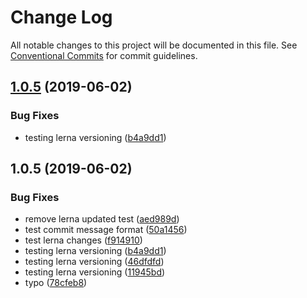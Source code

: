 # Change Log

All notable changes to this project will be documented in this file.
See [Conventional Commits](https://conventionalcommits.org) for commit guidelines.

## [1.0.5](https://github.com/jaccomeijer/gatsby-boilerplate/compare/gatsby-boilerplate@1.0.4...gatsby-boilerplate@1.0.5) (2019-06-02)


### Bug Fixes

* testing lerna versioning ([b4a9dd1](https://github.com/jaccomeijer/gatsby-boilerplate/commit/b4a9dd1))





## 1.0.5 (2019-06-02)


### Bug Fixes

* remove lerna updated test ([aed989d](https://github.com/jaccomeijer/gatsby-boilerplate/commit/aed989d))
* test commit message format ([50a1456](https://github.com/jaccomeijer/gatsby-boilerplate/commit/50a1456))
* test lerna changes ([f914910](https://github.com/jaccomeijer/gatsby-boilerplate/commit/f914910))
* testing lerna versioning ([b4a9dd1](https://github.com/jaccomeijer/gatsby-boilerplate/commit/b4a9dd1))
* testing lerna versioning ([46dfdfd](https://github.com/jaccomeijer/gatsby-boilerplate/commit/46dfdfd))
* testing lerna versioning ([11945bd](https://github.com/jaccomeijer/gatsby-boilerplate/commit/11945bd))
* typo ([78cfeb8](https://github.com/jaccomeijer/gatsby-boilerplate/commit/78cfeb8))
